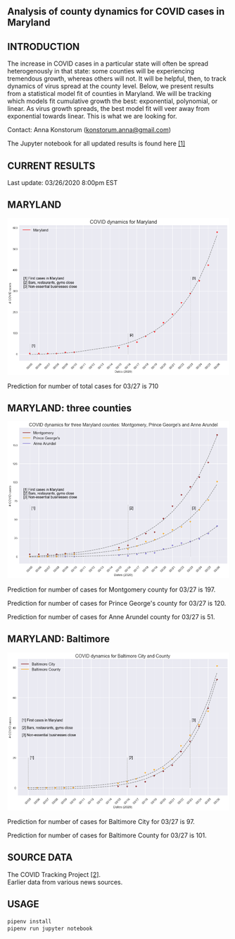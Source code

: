Analysis of county dynamics for COVID cases in Maryland
------------

INTRODUCTION
------------
The increase in COVID cases in a particular state will often be spread heterogenously in that state: some counties will be experiencing tremendous growth, whereas others will not.  It will be helpful, then, to track dynamics of virus spread at the county level.  Below, we present results from a statistical model fit of counties in Maryland.  We will be tracking which models fit cumulative growth the best: exponential, polynomial, or linear.  As virus growth spreads, the best model fit will veer away from exponential towards linear.  This is what we are looking for.

Contact: Anna Konstorum (konstorum.anna@gmail.com)

The Jupyter notebook for all updated results is found here [[1]](https://github.com/akonstodata/md_county_covid/blob/master/code/MD_COVID_Dynamics.ipynb)

CURRENT RESULTS
------------
Last update: 03/26/2020 8:00pm EST

MARYLAND
------------

![](https://github.com/akonstodata/md_county_covid/blob/master/results/MD_COVID_update.png)

Prediction for number of total cases for 03/27 is 710

MARYLAND: three counties
------------
![](https://github.com/akonstodata/md_county_covid/blob/master/results/MD_COVID_3counties_update.png)

Prediction for number of cases for Montgomery county for 03/27 is 197.

Prediction for number of cases for Prince George's county for 03/27 is 120.

Prediction for number of cases for Anne Arundel county for 03/27 is 51. 

MARYLAND: Baltimore
------------
![](https://github.com/akonstodata/md_county_covid/blob/master/results/MD_COVID_Baltimore_update.png)

Prediction for number of cases for Baltimore City for 03/27 is 97.

Prediction for number of cases for Baltimore County for 03/27 is 101. 

SOURCE DATA
------------
The COVID Tracking Project [[2]](https://covidtracking.com/).  
Earlier data from various news sources.


USAGE
------------
```
pipenv install
pipenv run jupyter notebook
```

